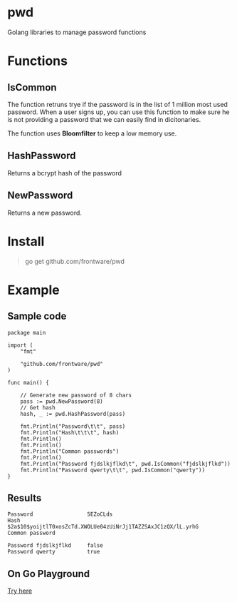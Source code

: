 # pwd
Golang libraries to manage password functions


# Functions

## IsCommon

The function retruns trye if the password is in the list of 1 million most used password.
When a user signs up, you can use this function to make sure he is not providing a password that we can easily find in dicitonaries.

The function uses **Bloomfilter** to keep a low memory use.

## HashPassword

Returns a bcrypt hash of the password


## NewPassword

Returns a new password.


# Install

> go get github.com/frontware/pwd

# Example

## Sample code

```golang
package main

import (
	"fmt"

	"github.com/frontware/pwd"
)

func main() {

	// Generate new password of 8 chars
	pass := pwd.NewPassword(8)
	// Get hash
	hash, _ := pwd.HashPassword(pass)

	fmt.Println("Password\t\t", pass)
	fmt.Println("Hash\t\t\t", hash)
	fmt.Println()
	fmt.Println()
	fmt.Println("Common passwords")
	fmt.Println()
	fmt.Println("Password fjdslkjflkd\t", pwd.IsCommon("fjdslkjflkd"))
	fmt.Println("Password qwerty\t\t", pwd.IsCommon("qwerty"))
}
```

## Results

```
Password                 5EZoCLds
Hash                     $2a$10$yoijtlT0xosZcTd.XWOLUe04zUiNrJj1TAZZSAxJC1zQX/lL.yrhG
Common password

Password fjdslkjflkd     false
Password qwerty          true
```

## On Go Playground

[Try here](https://play.golang.org/p/bRyHXodyT3G)